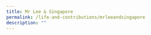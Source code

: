```yaml
---
title: Mr Lee & Singapore
permalink: /life-and-contributions/mrleeandsingapore
description: ""
---
```

